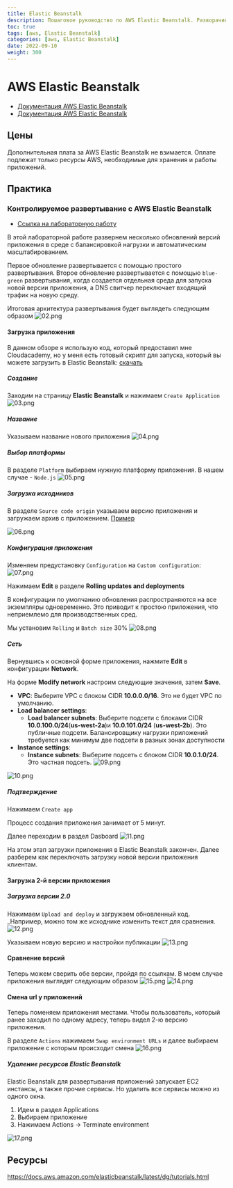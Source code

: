 ```yaml
---
title: Elastic Beanstalk
description: Пошаговое руководство по AWS Elastic Beanstalk. Разворачиваем приложение с AWS Elastic Beanstalk
toc: true
tags: [aws, Elastic Beanstalk]
categories: [aws, Elastic Beanstalk]
date: 2022-09-10
weight: 300
---
```


# AWS Elastic Beanstalk

- [Документация AWS Elastic Beanstalk](https://aws.amazon.com/elasticbeanstalk/)
- [Документация AWS Elastic Beanstalk](https://docs.aws.amazon.com/elasticbeanstalk/?id=docs_gateway)

## Цены

Дополнительная плата за AWS Elastic Beanstalk не взимается. Оплате подлежат только ресурсы AWS, необходимые для хранения и работы приложений.

## Практика

### Контролируемое развертывание с AWS Elastic Beanstalk

- [Ссылка на лабораторную работу](https://cloudacademy.com/lab/run-controlled-deploy-aws-elastic-beanstalk/?context_resource=lp&context_id=4364)

В этой лабораторной работе  развернем несколько обновлений версий приложения в среде с балансировкой нагрузки и автоматическим масштабированием.

Первое обновление развертывается с помощью простого развертывания. Второе обновление развертывается с помощью `blue-green` развертывания, когда создается отдельная среда для запуска новой версии приложения, а DNS свитчер переключает входящий трафик на новую среду.

Итоговая архитектура развертывания будет выглядеть следующим образом
![02.png](./img/02.png)

#### Загрузка приложения

В данном обзоре я использую код, который предоставил мне Cloudacademy, но у меня есть готовый скрипт для запуска, который вы можете загрузить в Elastic Beanstalk: [скачать](./files/nodejs.zip)

##### Создание

Заходим на страницу **Elastic Beanstalk** и нажимаем `Create Application`
![03.png](./img/03.png)

##### Название

Указываем название нового приложения
![04.png](./img/04.png)

##### Выбор платформы

В разделе `Platform` выбираем нужную платформу приложения. В нашем случае - `Node.js`
![05.png](./img/05.png)

##### Загрузка исходников

В разделе `Source code origin` указываем версию приложения и загружаем архив с приложением.  [Пример](./files/nodejs.zip)

![06.png](./img/06.png)

##### Конфигурация приложения

Изменяем предустановку `Configuration` на `Custom configuration`:
![07.png](./img/07.png)

Нажимаем **Edit** в разделе **Rolling updates and deployments**

В конфигурации по умолчанию обновления распространяются на все экземпляры одновременно. Это приводит к простою приложения, что неприемлемо для производственных сред.

Мы установим `Rolling` и `Batch size` 30%
![08.png](./img/08.png)

##### Сеть

Вернувшись к основной форме приложения, нажмите **Edit** в конфигурации **Network**.

На форме **Modify network** настроим следующие значения, затем  **Save**.

- **VPC**: Выберите VPC с блоком CIDR **10.0.0.0/16**. Это не будет VPC по умолчанию.
- **Load balancer settings**:
  - **Load balancer subnets**: Выберите подсети с блоками CIDR **10.0.100.0/24**(**us-west-2a**)и **10.0.101.0/24** (**us-west-2b**). Это публичные подсети. Балансировщику нагрузки приложений требуется как минимум две подсети в разных зонах доступности
- **Instance settings**:
  - **Instance subnets**: Выберите подсеть с блоком CIDR **10.0.1.0/24**. Это частная подсеть.
![09.png](./img/09.png)

![10.png](./img/10.png)

##### Подтверждение

Нажимаем `Create app`

Процесс создания приложения занимает от 5 минут.

Далее переходим в раздел Dasboard
![11.png](./img/11.png)

На этом этап загрузки приложения в Elastic Beanstalk закончен. Далее разберем как переключать загрузку новой версии приложения клиентам.

#### Загрузка 2-й версии приложения

##### Загрузка версии 2.0

Нажимаем `Upload and deploy` и загружаем обновленный код. _Например, можно том же исходнике изменить текст для сравнения.
![12.png](./img/12.png)

Указываем новую версию и настройки публикации
![13.png](./img/13.png)

#### Сравнение версий

Теперь можем сверить обе версии, пройдя по ссылкам. В моем случае приложения выглядят следующим образом
![15.png](./img/15.png)
![14.png](./img/14.png)

#### Смена url у приложений

Теперь поменяем приложения местами. Чтобы пользователь, который ранее заходил по одному адресу, теперь видел 2-ю версию приложения.

В разделе `Actions` нажимаем `Swap environment URLs` и далее выбираем приложение с которым происходит смена
![16.png](./img/16.png)

##### Удаление ресурсов Elastic Beanstalk

Elastic Beanstalk для развертывания приложений запускает EC2 инстансы, а также прочие сервисы. Но удалить все сервисы можно из одного окна.

1. Идем в раздел Applications
2. Выбираем приложение
3. Нажимаем Actions -> Terminate environment

![17.png](./img/17.png)

## Ресурсы

<https://docs.aws.amazon.com/elasticbeanstalk/latest/dg/tutorials.html>

